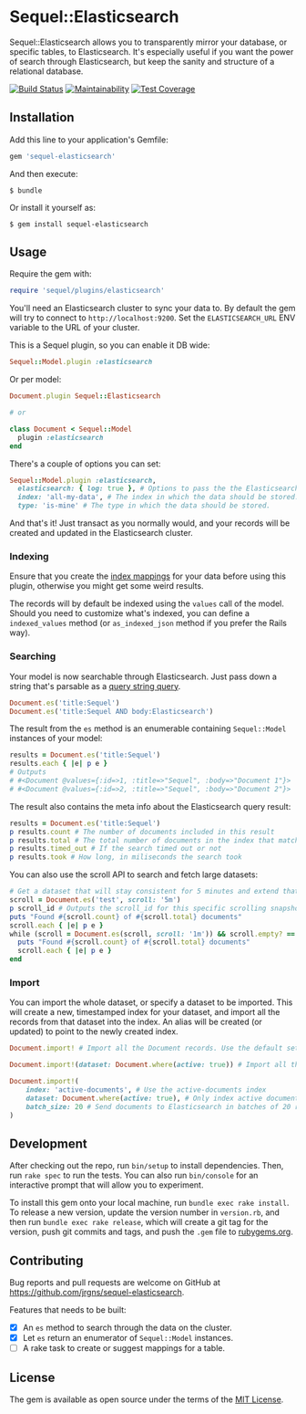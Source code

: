 # Sequel::Elasticsearch

Sequel::Elasticsearch allows you to transparently mirror your database, or specific tables, to Elasticsearch. It's especially useful if you want the power of search through Elasticsearch, but keep the sanity and structure of a relational database.

[![Build Status](https://travis-ci.org/jrgns/sequel-elasticsearch.svg?branch=master)](https://travis-ci.org/jrgns/sequel-elasticsearch)
[![Maintainability](https://api.codeclimate.com/v1/badges/ff453fe81303a2fa7c02/maintainability)](https://codeclimate.com/github/jrgns/sequel-elasticsearch/maintainability)
[![Test Coverage](https://api.codeclimate.com/v1/badges/ff453fe81303a2fa7c02/test_coverage)](https://codeclimate.com/github/jrgns/sequel-elasticsearch/test_coverage)

## Installation

Add this line to your application's Gemfile:

```ruby
gem 'sequel-elasticsearch'
```

And then execute:

    $ bundle

Or install it yourself as:

    $ gem install sequel-elasticsearch

## Usage

Require the gem with:

```ruby
require 'sequel/plugins/elasticsearch'
```

You'll need an Elasticsearch cluster to sync your data to. By default the gem will try to connect to `http://localhost:9200`. Set the `ELASTICSEARCH_URL` ENV variable to the URL of your cluster.

This is a Sequel plugin, so you can enable it DB wide:

```ruby
Sequel::Model.plugin :elasticsearch

```

Or per model:

```ruby
Document.plugin Sequel::Elasticsearch

# or

class Document < Sequel::Model
  plugin :elasticsearch
end
```

There's a couple of options you can set:

```ruby
Sequel::Model.plugin :elasticsearch,
  elasticsearch: { log: true }, # Options to pass the the Elasticsearch ruby client
  index: 'all-my-data', # The index in which the data should be stored. Defaults to the table name associated with the model
  type: 'is-mine' # The type in which the data should be stored.
```

And that's it! Just transact as you normally would, and your records will be created and updated in the Elasticsearch cluster.

### Indexing

Ensure that you create the [index mappings](https://www.elastic.co/guide/en/elasticsearch/reference/current/mapping.html) for your data before using this plugin, otherwise you might get some weird results.

The records will by default be indexed using the `values` call of the model. Should you need to customize what's indexed, you can define a `indexed_values` method (or `as_indexed_json` method if you prefer the Rails way).

### Searching

Your model is now searchable through Elasticsearch. Just pass down a string that's parsable as a [query string query](https://www.elastic.co/guide/en/elasticsearch/reference/current/query-dsl-query-string-query.html).

```ruby
Document.es('title:Sequel')
Document.es('title:Sequel AND body:Elasticsearch')
```

The result from the `es` method is an enumerable containing `Sequel::Model` instances of your model:

```ruby
results = Document.es('title:Sequel')
results.each { |e| p e }
# Outputs
# #<Document @values={:id=>1, :title=>"Sequel", :body=>"Document 1"}>
# #<Document @values={:id=>2, :title=>"Sequel", :body=>"Document 2"}>
```

The result also contains the meta info about the Elasticsearch query result:

```ruby
results = Document.es('title:Sequel')
p results.count # The number of documents included in this result
p results.total # The total number of documents in the index that matches the search
p results.timed_out # If the search timed out or not
p results.took # How long, in miliseconds the search took
```

You can also use the scroll API to search and fetch large datasets:

```ruby
# Get a dataset that will stay consistent for 5 minutes and extend that time with 1 minute on every iteration
scroll = Document.es('test', scroll: '5m')
p scroll_id # Outputs the scroll_id for this specific scrolling snapshot
puts "Found #{scroll.count} of #{scroll.total} documents"
scroll.each { |e| p e }
while (scroll = Document.es(scroll, scroll: '1m')) && scroll.empty? == false do
  puts "Found #{scroll.count} of #{scroll.total} documents"
  scroll.each { |e| p e }
end
```

### Import

You can import the whole dataset, or specify a dataset to be imported. This will create a new, timestamped index for your dataset, and import all the records from that dataset into the index. An alias will be created (or updated) to point to the newly created index.

```ruby
Document.import! # Import all the Document records. Use the default settings.

Document.import!(dataset: Document.where(active: true)) # Import all the active Document records

Document.import!(
    index: 'active-documents', # Use the active-documents index
    dataset: Document.where(active: true), # Only index active documents
    batch_size: 20 # Send documents to Elasticsearch in batches of 20 records
)
```

## Development

After checking out the repo, run `bin/setup` to install dependencies. Then, run `rake spec` to run the tests. You can also run `bin/console` for an interactive prompt that will allow you to experiment.

To install this gem onto your local machine, run `bundle exec rake install`. To release a new version, update the version number in `version.rb`, and then run `bundle exec rake release`, which will create a git tag for the version, push git commits and tags, and push the `.gem` file to [rubygems.org](https://rubygems.org).

## Contributing

Bug reports and pull requests are welcome on GitHub at https://github.com/jrgns/sequel-elasticsearch.

Features that needs to be built:

- [x] An `es` method to search through the data on the cluster.
- [x] Let `es` return an enumerator of `Sequel::Model` instances.
- [ ] A rake task to create or suggest mappings for a table.

## License

The gem is available as open source under the terms of the [MIT License](http://opensource.org/licenses/MIT).

